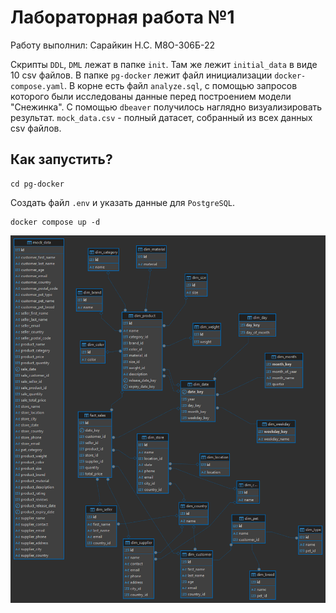 # Лабораторная работа №1

Работу выполнил: Сарайкин Н.С. М8О-306Б-22

Скрипты `DDL`, `DML` лежат в папке `init`. Там же лежит `initial_data` в виде 10 csv файлов. В папке `pg-docker` лежит файл инициализации `docker-compose.yaml`. В корне есть файл `analyze.sql`, с помощью запросов которого были исследованы данные перед построением модели "Снежинка". С помощью `dbeaver` получилось наглядно визуализировать результат. `mock_data.csv` - полный датасет, собранный из всех данных csv файлов. 

## Как запустить? 

```shell
cd pg-docker
```
Создать файл `.env` и указать данные для `PostgreSQL`.

```shell
docker compose up -d
```

![Snowflake](./Snowflake.png)